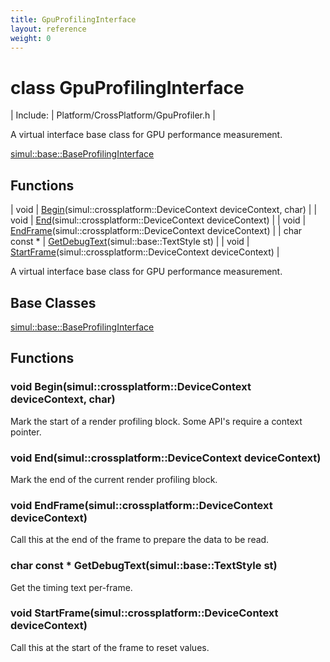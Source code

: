 ```yaml
---
title: GpuProfilingInterface
layout: reference
weight: 0
---
```

class GpuProfilingInterface
===

| Include: | Platform/CrossPlatform/GpuProfiler.h |

A virtual interface base class for GPU performance measurement.
  

[simul::base::BaseProfilingInterface](/ref/simul/base/baseprofilinginterface)

Functions
---

| void | [Begin](#Begin)(simul::crossplatform::DeviceContext deviceContext, char) |
| void | [End](#End)(simul::crossplatform::DeviceContext deviceContext) |
| void | [EndFrame](#EndFrame)(simul::crossplatform::DeviceContext deviceContext) |
| char  const * | [GetDebugText](#GetDebugText)(simul::base::TextStyle st) |
| void | [StartFrame](#StartFrame)(simul::crossplatform::DeviceContext deviceContext) |

A virtual interface base class for GPU performance measurement.
  


Base Classes
---
[simul::base::BaseProfilingInterface](/ref/simul/base/baseprofilinginterface)

Functions
---

### <a name="Begin"/>void Begin(simul::crossplatform::DeviceContext deviceContext, char)
Mark the start of a render profiling block. Some API's require a context pointer.

### <a name="End"/>void End(simul::crossplatform::DeviceContext deviceContext)
Mark the end of the current render profiling block.

### <a name="EndFrame"/>void EndFrame(simul::crossplatform::DeviceContext deviceContext)
Call this at the end of the frame to prepare the data to be read.

### <a name="GetDebugText"/>char  const * GetDebugText(simul::base::TextStyle st)
Get the timing text per-frame.

### <a name="StartFrame"/>void StartFrame(simul::crossplatform::DeviceContext deviceContext)
Call this at the start of the frame to reset values.
